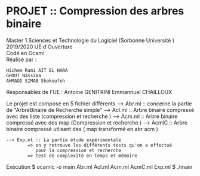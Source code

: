 # PROJET :: Compression des arbres binaire 
Master 1 Sciences et Technologie du Logiciel (Sorbonne Université )
2019/2020
UE d'Ouverture  
Codé en Ocaml  
Réalisé par : 

	Hichem Rami AIT EL HARA 			
	GHOUT Nassima 
	AHMADI SIMAB Shokoufeh 

Responsables de l'UE :
				Antoine GENITRINI
				Emmannuel CHAILLOUX 

Le projet est composé en 5 fichier différents 
	--> Abr.ml :: concerne la partie de "ArbreBinaire de Recherche simple"
	--> Acl.ml :: Arbre binaire compressé avec des liste  (compression et recherche )
	--> Acm.ml :: Arbre binaire compressé avec des map (Compression et recherche )
	--> AcmlC :: Arbre binaire compressé utlisant des ( map transformé en abr acm )

	--> Exp.ml :: La partie étude expérimentale  
			=> on y retrouve les différents tests qu'on a effectué 
			   pour la compression et recherche 
			=> test de complexité en temps et mémoire 


Exécution
		$ ocamlc -o main Abr.ml Acl.ml Acm.ml AcmC.ml Exp.ml
		$ ./main

